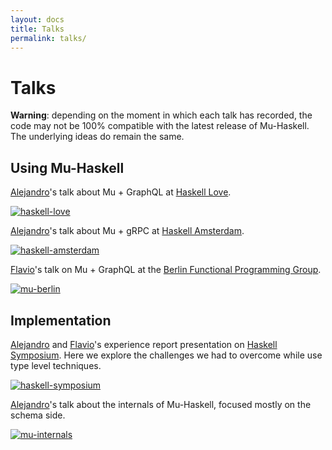 ```yaml
---
layout: docs
title: Talks
permalink: talks/
---
```


# Talks

**Warning**: depending on the moment in which each talk has recorded, the code may not be 100% compatible with the latest release of Mu-Haskell. The underlying ideas do remain the same.

## Using Mu-Haskell

[Alejandro](https://twitter.com/trupill)'s talk about Mu + GraphQL at [Haskell Love](https://haskell.love/).

[![haskell-love](https://img.youtube.com/vi/JbeqwfZ2dRc/0.jpg)](https://www.youtube.com/watch?v=JbeqwfZ2dRc)

[Alejandro](https://twitter.com/trupill)'s talk about Mu + gRPC at [Haskell Amsterdam](https://www.haskell.amsterdam/).

[![haskell-amsterdam](https://img.youtube.com/vi/gop937MGZJ0/0.jpg)](https://www.youtube.com/watch?v=gop937MGZJ0)

[Flavio](https://twitter.com/FlavioCorpa)'s talk on Mu + GraphQL at the [Berlin Functional Programming Group](https://www.meetup.com/es-ES/Berlin-Functional-Programming-Group/).

[![mu-berlin](https://img.youtube.com/vi/ZnYa99QoznE/0.jpg)](https://www.youtube.com/watch?v=ZnYa99QoznE)

## Implementation

[Alejandro](https://twitter.com/trupill) and [Flavio](https://twitter.com/FlavioCorpa)'s experience report presentation on [Haskell Symposium](https://icfp20.sigplan.org/details/haskellsymp-2020-papers/6/Describing-Microservices-using-Modern-Haskell-Experience-Report). Here we explore the challenges we had to overcome while use type level techniques.

[![haskell-symposium](https://img.youtube.com/vi/GDITBmIzCDs/0.jpg)](https://www.youtube.com/watch?v=GDITBmIzCDs)

[Alejandro](https://twitter.com/trupill)'s talk about the internals of Mu-Haskell, focused mostly on the schema side.

[![mu-internals](https://img.youtube.com/vi/JbHnzCtWof0/0.jpg)](https://www.youtube.com/watch?v=JbHnzCtWof0)
